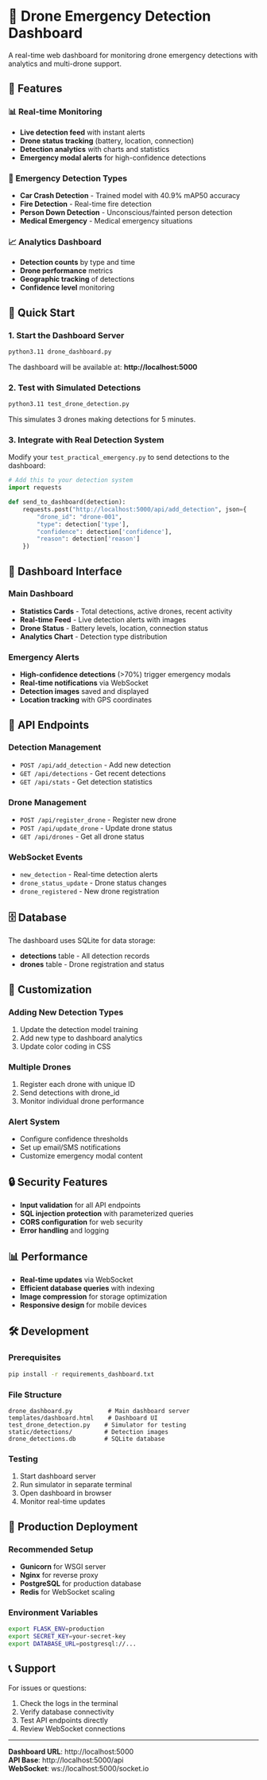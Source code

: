 # 🚁 Drone Emergency Detection Dashboard

A real-time web dashboard for monitoring drone emergency detections with analytics and multi-drone support.

## 🎯 Features

### 📊 Real-time Monitoring
- **Live detection feed** with instant alerts
- **Drone status tracking** (battery, location, connection)
- **Detection analytics** with charts and statistics
- **Emergency modal alerts** for high-confidence detections

### 🚨 Emergency Detection Types
- **Car Crash Detection** - Trained model with 40.9% mAP50 accuracy
- **Fire Detection** - Real-time fire detection
- **Person Down Detection** - Unconscious/fainted person detection
- **Medical Emergency** - Medical emergency situations

### 📈 Analytics Dashboard
- **Detection counts** by type and time
- **Drone performance** metrics
- **Geographic tracking** of detections
- **Confidence level** monitoring

## 🚀 Quick Start

### 1. Start the Dashboard Server
```bash
python3.11 drone_dashboard.py
```
The dashboard will be available at: **http://localhost:5000**

### 2. Test with Simulated Detections
```bash
python3.11 test_drone_detection.py
```
This simulates 3 drones making detections for 5 minutes.

### 3. Integrate with Real Detection System
Modify your `test_practical_emergency.py` to send detections to the dashboard:

```python
# Add this to your detection system
import requests

def send_to_dashboard(detection):
    requests.post("http://localhost:5000/api/add_detection", json={
        "drone_id": "drone-001",
        "type": detection['type'],
        "confidence": detection['confidence'],
        "reason": detection['reason']
    })
```

## 📱 Dashboard Interface

### Main Dashboard
- **Statistics Cards** - Total detections, active drones, recent activity
- **Real-time Feed** - Live detection alerts with images
- **Drone Status** - Battery levels, location, connection status
- **Analytics Chart** - Detection type distribution

### Emergency Alerts
- **High-confidence detections** (>70%) trigger emergency modals
- **Real-time notifications** via WebSocket
- **Detection images** saved and displayed
- **Location tracking** with GPS coordinates

## 🔧 API Endpoints

### Detection Management
- `POST /api/add_detection` - Add new detection
- `GET /api/detections` - Get recent detections
- `GET /api/stats` - Get detection statistics

### Drone Management
- `POST /api/register_drone` - Register new drone
- `POST /api/update_drone` - Update drone status
- `GET /api/drones` - Get all drone status

### WebSocket Events
- `new_detection` - Real-time detection alerts
- `drone_status_update` - Drone status changes
- `drone_registered` - New drone registration

## 🗄️ Database

The dashboard uses SQLite for data storage:
- **detections** table - All detection records
- **drones** table - Drone registration and status

## 🎨 Customization

### Adding New Detection Types
1. Update the detection model training
2. Add new type to dashboard analytics
3. Update color coding in CSS

### Multiple Drones
1. Register each drone with unique ID
2. Send detections with drone_id
3. Monitor individual drone performance

### Alert System
- Configure confidence thresholds
- Set up email/SMS notifications
- Customize emergency modal content

## 🔒 Security Features

- **Input validation** for all API endpoints
- **SQL injection protection** with parameterized queries
- **CORS configuration** for web security
- **Error handling** and logging

## 📊 Performance

- **Real-time updates** via WebSocket
- **Efficient database queries** with indexing
- **Image compression** for storage optimization
- **Responsive design** for mobile devices

## 🛠️ Development

### Prerequisites
```bash
pip install -r requirements_dashboard.txt
```

### File Structure
```
drone_dashboard.py          # Main dashboard server
templates/dashboard.html    # Dashboard UI
test_drone_detection.py    # Simulator for testing
static/detections/         # Detection images
drone_detections.db        # SQLite database
```

### Testing
1. Start dashboard server
2. Run simulator in separate terminal
3. Open dashboard in browser
4. Monitor real-time updates

## 🚀 Production Deployment

### Recommended Setup
- **Gunicorn** for WSGI server
- **Nginx** for reverse proxy
- **PostgreSQL** for production database
- **Redis** for WebSocket scaling

### Environment Variables
```bash
export FLASK_ENV=production
export SECRET_KEY=your-secret-key
export DATABASE_URL=postgresql://...
```

## 📞 Support

For issues or questions:
1. Check the logs in the terminal
2. Verify database connectivity
3. Test API endpoints directly
4. Review WebSocket connections

---

**Dashboard URL**: http://localhost:5000  
**API Base**: http://localhost:5000/api  
**WebSocket**: ws://localhost:5000/socket.io 